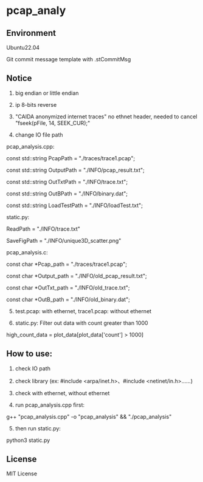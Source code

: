# pcap_analy


## Environment
Ubuntu22.04

Git commit message template with .stCommitMsg


## Notice
1. big endian or little endian

2. ip 8-bits reverse

3. "CAIDA anonymized internet traces" no ethnet header, needed to cancel "fseek(pFile, 14, SEEK_CUR);"

4. change IO file path

  pcap_analysis.cpp:

const std::string PcapPath = "./traces/trace1.pcap";

const std::string OutputPath = "./INFO/pcap_result.txt";

const std::string OutTxtPath = "./INFO/trace.txt";

const std::string OutBPath = "./INFO/binary.dat";

const std::string LoadTestPath = "./INFO/loadTest.txt";


  static.py:

ReadPath = "./INFO/trace.txt"

SaveFigPath = "./INFO/unique3D_scatter.png"


  pcap_analysis.c:

const char *Pcap_path = "./traces/trace1.pcap";

const char *Output_path = "./INFO/old_pcap_result.txt";

const char *OutTxt_path = "./INFO/old_trace.txt";

const char *OutB_path = "./INFO/old_binary.dat";

5. test.pcap: with ethernet, trace1.pcap: without ethernet

6. static.py: Filter out data with count greater than 1000

high_count_data = plot_data[plot_data['count'] > 1000]


## How to use:

1. check IO path

2. check library (ex: #include <arpa/inet.h>、#include <netinet/in.h>......)

3. check with ethernet, without ethernet

4. run pcap_analysis.cpp first:

g++ "pcap_analysis.cpp" -o "pcap_analysis" && "./pcap_analysis"

5. then run static.py:

python3 static.py


## License
MIT License
